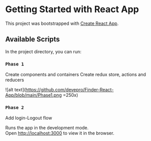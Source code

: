 # Getting Started with React App

This project was bootstrapped with [Create React App](https://github.com/facebook/create-react-app).

## Available Scripts

In the project directory, you can run:

### `Phase 1`

Create components and containers
Create redux store, actions and reducers

![alt text](https://github.com/devepro/Finder-React-App/blob/main/Phase1.png =250x)

### `Phase 2`

Add login-Logout flow

Runs the app in the development mode.\
Open [http://localhost:3000](http://localhost:3000) to view it in the browser.
